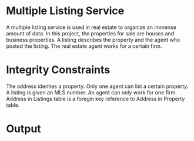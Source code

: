 # Multiple Listing Service 
A multiple listing service is used in real estate to organize an immense amount of data.
In this project, the properties for sale are houses and business properties. A listing 
describes the property and the agent who posted the listing. The real estate agent works
for a certain firm.

# Integrity Constraints
The address identies a property. Only one agent can list a certain property.
A listing is given an MLS number. An agent can only work for one firm.
Address in Listings table is a foregin key reference to Address in Property table.

#
#
# Output

